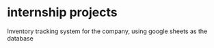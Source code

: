 # internship projects 
Inventory tracking system for the company, using google sheets as the database 
